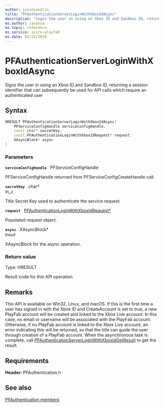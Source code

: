 ```yaml
---
author: jasonsandlin
title: "PFAuthenticationServerLoginWithXboxIdAsync"
description: "Signs the user in using an Xbox ID and Sandbox ID, returning a session identifier that can subsequently be used for API calls which require an authenticated user"
ms.author: jasonsa
ms.topic: reference
ms.service: azure-playfab
ms.date: 02/22/2024
---
```


# PFAuthenticationServerLoginWithXboxIdAsync  

Signs the user in using an Xbox ID and Sandbox ID, returning a session identifier that can subsequently be used for API calls which require an authenticated user  

## Syntax  
  
```cpp
HRESULT PFAuthenticationServerLoginWithXboxIdAsync(  
    PFServiceConfigHandle serviceConfigHandle,  
    const char* secretKey,  
    const PFAuthenticationLoginWithXboxIdRequest* request,  
    XAsyncBlock* async  
)  
```  
  
### Parameters  
  
**`serviceConfigHandle`** &nbsp; PFServiceConfigHandle  
  
PFServiceConfigHandle returned from PFServiceConfigCreateHandle call.  
  
**`secretKey`** &nbsp; char*  
*_In_z_*  
  
Title Secret Key used to authenticate the service request.  
  
**`request`** &nbsp; [PFAuthenticationLoginWithXboxIdRequest*](../../pfauthenticationtypes/structs/pfauthenticationloginwithxboxidrequest.md)  
  
Populated request object.  
  
**`async`** &nbsp; XAsyncBlock*  
*_Inout_*  
  
XAsyncBlock for the async operation.  
  
  
### Return value
Type: HRESULT
  
Result code for this API operation.
  
## Remarks  
  
This API is available on Win32, Linux, and macOS. If this is the first time a user has signed in with the Xbox ID and CreateAccount is set to true, a new PlayFab account will be created and linked to the Xbox Live account. In this case, no email or username will be associated with the PlayFab account. Otherwise, if no PlayFab account is linked to the Xbox Live account, an error indicating this will be returned, so that the title can guide the user through creation of a PlayFab account. When the asynchronous task is complete, call [PFAuthenticationServerLoginWithXboxIdGetResult](pfauthenticationserverloginwithxboxidgetresult.md) to get the result.
  
## Requirements  
  
**Header:** PFAuthentication.h
  
## See also  
[PFAuthentication members](../pfauthentication_members.md)  

  
  
